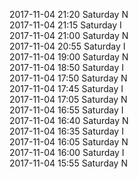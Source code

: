 2017-11-04 21:20 Saturday  N  
2017-11-04 21:15 Saturday  I  
2017-11-04 21:00 Saturday  N  
2017-11-04 20:55 Saturday  I  
2017-11-04 19:00 Saturday  N  
2017-11-04 18:50 Saturday  I  
2017-11-04 17:50 Saturday  N  
2017-11-04 17:45 Saturday  I  
2017-11-04 17:05 Saturday  N  
2017-11-04 16:55 Saturday  I  
2017-11-04 16:40 Saturday  N  
2017-11-04 16:35 Saturday  I  
2017-11-04 16:05 Saturday  N  
2017-11-04 16:00 Saturday  I  
2017-11-04 15:55 Saturday  N  
